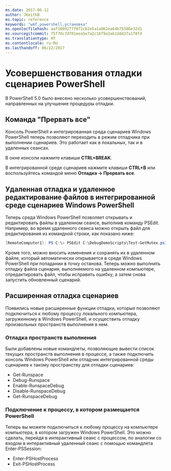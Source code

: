 ```yaml
---
ms.date: 2017-06-12
author: JKeithB
ms.topic: reference
keywords: "wmf,powershell,установка"
ms.openlocfilehash: aaf1809277f072c82e5a1a862ea64b75586e32d1
ms.sourcegitcommit: 75f70c7df01eea5e7a2c16f9a3ab1dd437a1f8fd
ms.translationtype: HT
ms.contentlocale: ru-RU
ms.lasthandoff: 06/12/2017
---
```

<a id="improvements-in-powershell-script-debugging" class="xliff"></a>
# Усовершенствования отладки сценариев PowerShell

В PowerShell 5.0 было внесено несколько усовершенствований, направленных на улучшение процедуры отладки.

<a id="break-all" class="xliff"></a>
## Команда "Прервать все"

Консоль PowerShell и интегрированная среда сценариев Windows PowerShell теперь позволяют переходить в режим отладчика при выполнении сценариев. Это работает как в локальных, так и в удаленных сеансах.

В окне консоли нажмите клавиши **CTRL+BREAK**.

В интегрированной среде сценариев нажмите клавиши **CTRL+B** или воспользуйтесь командой меню **Отладка -> Прервать все**.

<a id="remote-debugging-and-remote-file-editing-in-windows-powershell-ise" class="xliff"></a>
## Удаленная отладка и удаленное редактирование файлов в интегрированной среде сценариев Windows PowerShell

Теперь среда Windows PowerShell позволяет открывать и редактировать файлы в удаленном сеансе, выполнив команду PSEdit.
Например, во время удаленного сеанса можно открыть файл для редактирования из командной строки, как показано ниже:

```powershell
[RemoteComputer1]: PS C:\> PSEdit C:\DebugDemoScripts\Test-GetMutex.ps1
```

Кроме того, можно вносить изменения и сохранять их в удаленном файле, который автоматически открывается в среде Windows PowerShell при попадании в точку останова.
Теперь можно выполнить отладку файла сценария, выполняемого на удаленном компьютере, отредактировать файл, чтобы исправить ошибку, а затем снова запустить обновленный сценарий.

<a id="advanced-script-debugging" class="xliff"></a>
## Расширенная отладка сценариев

Появились новые расширенные функции отладки, которые позволяют подключиться к любому процессу локального компьютера, загруженному в Windows PowerShell, и осуществить отладку произвольных пространств выполнения в нем.

<a id="runspace-debugging" class="xliff"></a>
### Отладка пространств выполнения

Были добавлены новые командлеты, позволяющие вывести список текущих пространств выполнения в процессе, а также подключить консоль Windows PowerShell или отладчик интегрированной среды сценариев к такому пространству для отладки сценариев:

-   Get-Runspace
-   Debug-Runspace
-   Enable-RunspaceDebug
-   Disable-RunspaceDebug
-   Get-RunspaceDebug

<a id="attach-to-process-hosting-powershell" class="xliff"></a>
### Подключение к процессу, в котором размещается PowerShell

Теперь вы можете подключиться к любому процессу на компьютере компьютера, в котором загружен Windows PowerShell. Это можно сделать, перейдя в интерактивный сеанс с процессом, по аналогии со входом в интерактивный удаленный сеанс с помощью командлета Enter-PSSession:

-   Enter-PSHostProcess
-   Exit-PSHostProcess

